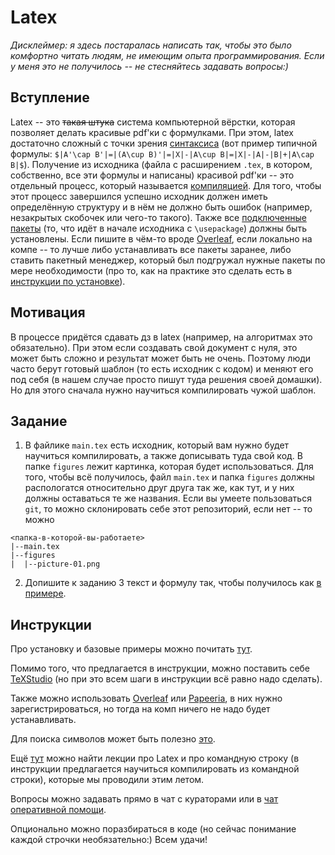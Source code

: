 # Latex
*Дисклеймер: я здесь постаралась написать так, чтобы это было комфортно читать людям, не имеющим опыта программирования. Если у меня это не получилось -- не стесняйтесь задавать вопросы:)*
## Вступление
Latex -- это ~~такая штука~~ система компьютерной вёрстки, которая позволяет делать красивые pdf'ки с формулками. При этом, latex достаточно сложный с точки зрения <span title="То есть набора правил как писать код. Latex по факту является языком программирования"><ins>синтаксиса</ins></span> (вот пример типичной формулы: `$|A'\cap B'|=|(A\cup B)'|=|X|-|A\cup B|=|X|-|A|-|B|+|A\cap B|$`). Получение из исходника (файла с расширением `.tex`, в котором, собственно, все эти формулы и написаны) красивой pdf'ки -- это отдельный процесс, который называется <span title="Подробнее про это расскажут на лекциях по C++ или основам программирования."><ins>компиляцией</ins></span>. Для того, чтобы этот процесс завершился успешно исходник должен иметь определённую структуру и в нём не должно быть ошибок (например, незакрытых скобочек или чего-то такого). Также все <span title="Они расширяют список команд, которые можно использовать и тем самым увеличивают возможности. Подробнее про подключение библиотек в общем случае будет на курсе по C++ или основам программирования"><ins>подключенные пакеты</ins></span> (то, что идёт в начале исходника с `\usepackage`) должны быть установлены. Если пишите в чём-то вроде [Overleaf](https://www.overleaf.com/), если локально на компе -- то лучше либо устанавливать все пакеты заранее, либо ставить пакетный менеджер, который был подгружал нужные пакеты по мере необходимости (про то, как на практике это сделать есть в [инструкции по установке](#инструкции)). 
## Мотивация 
В процессе придётся сдавать дз в latex (например, на алгоритмах это обязательно). При этом если создавать свой документ с нуля, это может быть сложно и результат может быть не очень. Поэтому люди часто берут готовый шаблон (то есть исходник с кодом) и меняют его под себя (в нашем случае просто пишут туда решения своей домашки). Но для этого сначала нужно научиться компилировать чужой шаблон.
## Задание
1. В файлике `main.tex` есть исходник, который вам нужно будет научиться компилировать, а также дописывать туда свой код. В папке `figures` лежит картинка, которая будет использоваться. Для того, чтобы всё получилось, файл `main.tex` и папка `figures` должны распологатся относительно друг друга так же, как тут, и у них должны оставаться те же названия. Если вы умеете пользоваться `git`, то можно склонировать себе этот репозиторий, если нет -- то можно 
```
<папка-в-которой-вы-работаете>
|--main.tex
|--figures
|  |--picture-01.png
```
2. Допишите к заданию 3 текст и формулу так, чтобы получилось как [в примере](main.pdf).
## Инструкции
Про установку и базовые примеры можно почитать [тут](https://wiki.compscicenter.ru/index.php/Help_tex_windows).

Помимо того, что предлагается в инструкции, можно поставить себе [TeXStudio](https://www.texstudio.org/) (но при это всем шаги в инструкции всё равно надо сделать).

Также можно использовать [Overleaf](https://www.overleaf.com/) или [Papeeria](https://papeeria.com), в них нужно зарегистрироваться, но тогда на комп ничего не надо будет устанавливать. 

Для поиска символов может быть полезно [это](https://detexify.kirelabs.org/classify.html).

Ещё [тут](https://www.youtube.com/playlist?list=PLxMpIvWUjaJuOVEWZ0-H7QaUeREmyqNl9) можно найти лекции про Latex и про командную строку (в инструкции предлагается научиться компилировать из командной строки), которые мы проводили этим летом. 

Вопросы можно задавать прямо в чат с кураторами или в [чат оперативной помощи](https://t.me/hse_spb_cs_qa). 

Опционально можно поразбираться в коде (но сейчас понимание каждой строчки необязательно:) Всем удачи!

